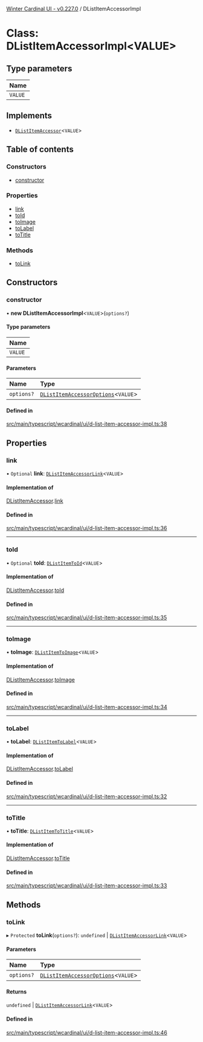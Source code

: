 [Winter Cardinal UI - v0.227.0](../index.md) / DListItemAccessorImpl

# Class: DListItemAccessorImpl<VALUE\>

## Type parameters

| Name |
| :------ |
| `VALUE` |

## Implements

- [`DListItemAccessor`](../interfaces/DListItemAccessor.md)<`VALUE`\>

## Table of contents

### Constructors

- [constructor](DListItemAccessorImpl.md#constructor)

### Properties

- [link](DListItemAccessorImpl.md#link)
- [toId](DListItemAccessorImpl.md#toid)
- [toImage](DListItemAccessorImpl.md#toimage)
- [toLabel](DListItemAccessorImpl.md#tolabel)
- [toTitle](DListItemAccessorImpl.md#totitle)

### Methods

- [toLink](DListItemAccessorImpl.md#tolink)

## Constructors

### constructor

• **new DListItemAccessorImpl**<`VALUE`\>(`options?`)

#### Type parameters

| Name |
| :------ |
| `VALUE` |

#### Parameters

| Name | Type |
| :------ | :------ |
| `options?` | [`DListItemAccessorOptions`](../interfaces/DListItemAccessorOptions.md)<`VALUE`\> |

#### Defined in

[src/main/typescript/wcardinal/ui/d-list-item-accessor-impl.ts:38](https://github.com/winter-cardinal/winter-cardinal-ui/blob/v0.227.0/src/main/typescript/wcardinal/ui/d-list-item-accessor-impl.ts#L38)

## Properties

### link

• `Optional` **link**: [`DListItemAccessorLink`](../interfaces/DListItemAccessorLink.md)<`VALUE`\>

#### Implementation of

[DListItemAccessor](../interfaces/DListItemAccessor.md).[link](../interfaces/DListItemAccessor.md#link)

#### Defined in

[src/main/typescript/wcardinal/ui/d-list-item-accessor-impl.ts:36](https://github.com/winter-cardinal/winter-cardinal-ui/blob/v0.227.0/src/main/typescript/wcardinal/ui/d-list-item-accessor-impl.ts#L36)

___

### toId

• `Optional` **toId**: [`DListItemToId`](../index.md#dlistitemtoid)<`VALUE`\>

#### Implementation of

[DListItemAccessor](../interfaces/DListItemAccessor.md).[toId](../interfaces/DListItemAccessor.md#toid)

#### Defined in

[src/main/typescript/wcardinal/ui/d-list-item-accessor-impl.ts:35](https://github.com/winter-cardinal/winter-cardinal-ui/blob/v0.227.0/src/main/typescript/wcardinal/ui/d-list-item-accessor-impl.ts#L35)

___

### toImage

• **toImage**: [`DListItemToImage`](../index.md#dlistitemtoimage)<`VALUE`\>

#### Implementation of

[DListItemAccessor](../interfaces/DListItemAccessor.md).[toImage](../interfaces/DListItemAccessor.md#toimage)

#### Defined in

[src/main/typescript/wcardinal/ui/d-list-item-accessor-impl.ts:34](https://github.com/winter-cardinal/winter-cardinal-ui/blob/v0.227.0/src/main/typescript/wcardinal/ui/d-list-item-accessor-impl.ts#L34)

___

### toLabel

• **toLabel**: [`DListItemToLabel`](../index.md#dlistitemtolabel)<`VALUE`\>

#### Implementation of

[DListItemAccessor](../interfaces/DListItemAccessor.md).[toLabel](../interfaces/DListItemAccessor.md#tolabel)

#### Defined in

[src/main/typescript/wcardinal/ui/d-list-item-accessor-impl.ts:32](https://github.com/winter-cardinal/winter-cardinal-ui/blob/v0.227.0/src/main/typescript/wcardinal/ui/d-list-item-accessor-impl.ts#L32)

___

### toTitle

• **toTitle**: [`DListItemToTitle`](../index.md#dlistitemtotitle)<`VALUE`\>

#### Implementation of

[DListItemAccessor](../interfaces/DListItemAccessor.md).[toTitle](../interfaces/DListItemAccessor.md#totitle)

#### Defined in

[src/main/typescript/wcardinal/ui/d-list-item-accessor-impl.ts:33](https://github.com/winter-cardinal/winter-cardinal-ui/blob/v0.227.0/src/main/typescript/wcardinal/ui/d-list-item-accessor-impl.ts#L33)

## Methods

### toLink

▸ `Protected` **toLink**(`options?`): `undefined` \| [`DListItemAccessorLink`](../interfaces/DListItemAccessorLink.md)<`VALUE`\>

#### Parameters

| Name | Type |
| :------ | :------ |
| `options?` | [`DListItemAccessorOptions`](../interfaces/DListItemAccessorOptions.md)<`VALUE`\> |

#### Returns

`undefined` \| [`DListItemAccessorLink`](../interfaces/DListItemAccessorLink.md)<`VALUE`\>

#### Defined in

[src/main/typescript/wcardinal/ui/d-list-item-accessor-impl.ts:46](https://github.com/winter-cardinal/winter-cardinal-ui/blob/v0.227.0/src/main/typescript/wcardinal/ui/d-list-item-accessor-impl.ts#L46)
